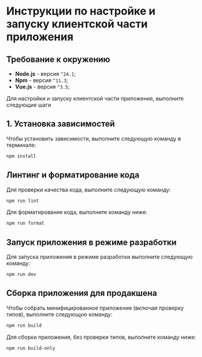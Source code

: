 # Инструкции по настройке и запуску клиентской части приложения

## Требование к окружению

- **Node.js** - версия `^24.1`;
- **Npm** - версия `^11.3`;
- **Vue.js** - версия `^3.5`;

Для настройки и запуску клиентской части приложения, выполните следующие шаги

## 1. Установка зависимостей

Чтобы установить зависимости, выполните следующую команду в терминале:

```bash
npm install
```

## Линтинг и форматирование кода

Для проверки качества кода, выполните следующую команду:

```bash
npm run lint
```

Для форматирования кода, выполните команду ниже:

```bash
npm run format
```

## Запуск приложения в режиме разработки

Для запуска приложения в режиме разработки выполните следующую команду:

```bash
npm run dev
```

## Сборка приложения для продакшена

Чтобы собрать минифицированное приложение (включая проверку типов), выполните следующую команду:

```bash
npm run build
```

Для сборки приложения, без проверки типов, выполните команду ниже:

```bash
npm run build-only
```
